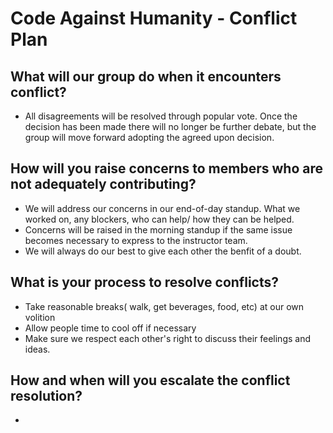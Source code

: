 # Code Against Humanity - Conflict Plan

## What will our group do when it encounters conflict?

- All disagreements will be resolved through popular vote. Once the decision has been made there will no longer be further debate, but the group will move forward adopting the agreed upon decision.

## How will you raise concerns to members who are not adequately contributing?

- We will address our concerns in our end-of-day standup. What we worked on, any blockers, who can help/ how they can be helped.
- Concerns will be raised in the morning standup if the same issue becomes necessary to express to the instructor team.
- We will always do our best to give each other the benfit of a doubt.

## What is your process to resolve conflicts?

- Take reasonable breaks( walk, get beverages, food, etc) at our own volition
- Allow people time to cool off if necessary
- Make sure we respect each other's right to discuss their feelings and ideas.

## How and when will you escalate the conflict resolution?

-
